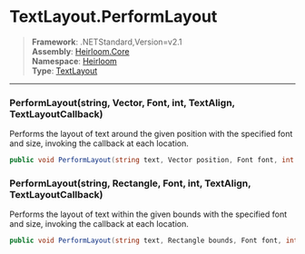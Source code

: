 # TextLayout.PerformLayout

> **Framework**: .NETStandard,Version=v2.1  
> **Assembly**: [Heirloom.Core][0]  
> **Namespace**: [Heirloom][0]  
> **Type**: [TextLayout][1]  

--------------------------------------------------------------------------------

### PerformLayout(string, Vector, Font, int, TextAlign, TextLayoutCallback)

Performs the layout of text around the given position with the specified font and size, invoking the callback at each location.

```cs
public void PerformLayout(string text, Vector position, Font font, int size, TextAlign align, TextLayoutCallback layoutCallback)
```

### PerformLayout(string, Rectangle, Font, int, TextAlign, TextLayoutCallback)

Performs the layout of text within the given bounds with the specified font and size, invoking the callback at each location.

```cs
public void PerformLayout(string text, Rectangle bounds, Font font, int size, TextAlign align, TextLayoutCallback layoutCallback)
```

[0]: ..\Heirloom.Core.md
[1]: Heirloom.TextLayout.md
